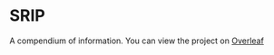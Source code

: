 # SRIP
A compendium of information.
You can view the project on [Overleaf](https://www.overleaf.com/project/684ad878dd6d63d3dbd2d113)